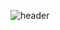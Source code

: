 ![header](https://capsule-render.vercel.app/api?type=waving&color=timeGradient&text=Welcome%20to%20Suhyun's%20GitHub%20👋&animation=twinkling&fontSize=35&fontAlignY=40&fontAlign=70&height=250)
